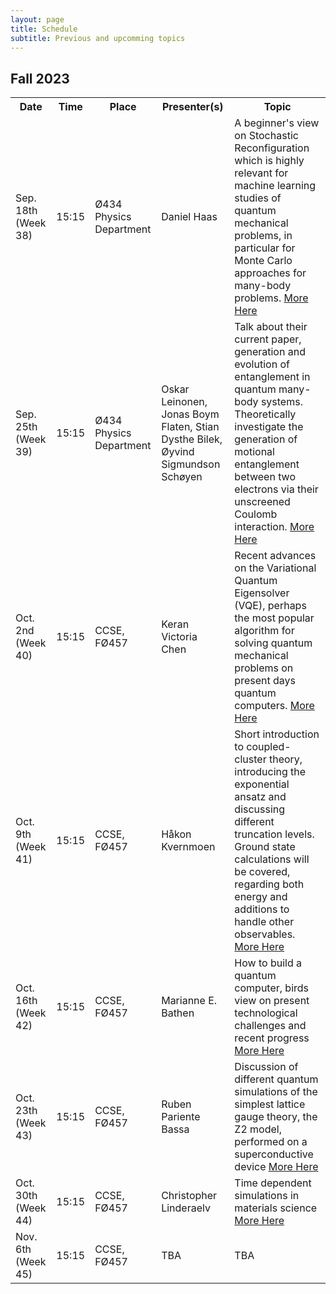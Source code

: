```yaml
---
layout: page
title: Schedule
subtitle: Previous and upcomming topics  
---
```


## Fall 2023
<table align="center">
  <tr>
    <th>Date</th>
    <th> Time </th>
    <th>Place</th>
    <th>Presenter(s)</th>
    <th>Topic</th>
  </tr>
  <tr>
    <td>Sep. 18th (Week 38)</td>
    <td>  15:15 </td>
    <td>  Ø434 Physics Department</td>
    <td>Daniel Haas</td>
    <td>A beginner's view on Stochastic Reconfiguration which is highly relevant for machine learning studies of quantum mechanical problems, in particular for Monte Carlo approaches for many-body problems. <a href="https://qgaps.github.io/2020-02-28-sample-markdown">More Here</a> </td>
  </tr>

<tr>
    <td>Sep. 25th (Week 39)</td>
    <td>  15:15 </td>
    <td>  Ø434 Physics Department </td>
    <td> Oskar Leinonen, Jonas Boym Flaten, Stian Dysthe Bilek, Øyvind Sigmundson Schøyen </td>
    <td> Talk about their current paper, generation and evolution of entanglement in quantum many-body systems. Theoretically investigate the generation of motional entanglement between two electrons via their unscreened Coulomb interaction. <a href="https://qgaps.github.io/2023-09-22-quantum-consulting/">More Here</a> </td>
  </tr>

  <tr>
    <td>Oct. 2nd (Week 40)</td>
    <td>  15:15 </td>
    <td>  CCSE, FØ457 </td>
    <td> Keran Victoria Chen </td>
    <td> Recent advances on the Variational Quantum Eigensolver (VQE), perhaps the most popular algorithm for solving quantum mechanical problems on present days quantum computers. <a href="https://qgaps.github.io/2023-10-02-ADAPT-VQE">More Here</a> </td>
  </tr>

  <tr>
    <td>Oct. 9th (Week 41)</td>
    <td>  15:15 </td>
    <td>  CCSE, FØ457 </td>
    <td> Håkon Kvernmoen </td>
    <td>  Short introduction to coupled-cluster theory, introducing the exponential ansatz and discussing different truncation levels. Ground state calculations will be covered, regarding both energy and additions to handle other observables. <a href="https://qgaps.github.io/2023-10-06-coupled-cluster">More Here</a> </td>
  </tr>

  <tr>
    <td>Oct. 16th (Week 42)</td>
    <td>  15:15 </td>
    <td>  CCSE, FØ457 </td>
    <td> Marianne E. Bathen </td>
    <td> How to build a quantum computer,  birds view on present technological challenges and recent progress <a href="https://qgaps.github.io/2023-10-11-how-to-build-a-quantum-computer">More Here</a> </td>
  </tr>

  <tr>
    <td>Oct. 23th (Week 43)</td>
    <td>  15:15 </td>
    <td>  CCSE, FØ457 </td>
    <td> Ruben Pariente Bassa </td>
    <td> Discussion of different quantum simulations of the simplest lattice gauge theory, the Z2 model, performed on a superconductive device <a href="https://qgaps.github.io/2023-10-23-qc-lattice-gauge-theory/">More Here</a> </td>
  </tr>

  <tr>
    <td>Oct. 30th (Week 44)</td>
    <td>  15:15 </td>
    <td>  CCSE, FØ457 </td>
    <td> Christopher Linderaelv </td>
    <td> Time dependent simulations in materials science <a href="https://qgaps.github.io/2023-10-30-Time-dependent-simulations-in-materials-science.md">More Here</a> </td>
  </tr>

  <tr>
    <td>Nov. 6th (Week 45)</td>
    <td>  15:15 </td>
    <td>  CCSE, FØ457 </td>
    <td> TBA </td>
    <td> TBA </td>
  </tr>
</table>